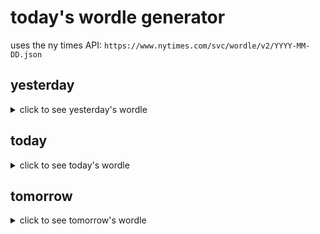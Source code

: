 # today's wordle generator

uses the ny times API: `https://www.nytimes.com/svc/wordle/v2/YYYY-MM-DD.json`

## yesterday

<details>
    <summary>click to see yesterday's wordle</summary>

    truth

</details>

## today

<details>
    <summary>click to see today's wordle</summary>

    snail

</details>

## tomorrow

<details>
    <summary>click to see tomorrow's wordle</summary>

    skunk

</details>
